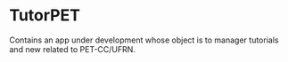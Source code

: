 # TutorPET 
 Contains an app under development whose object is to manager tutorials and new related to PET-CC/UFRN.
 
